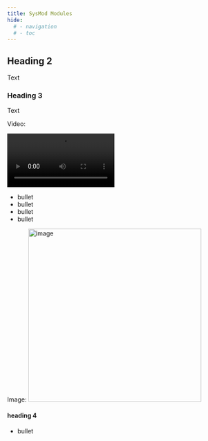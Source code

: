 ```yaml
---
title: SysMod Modules
hide:
  # - navigation
  # - toc
---
```


## Heading 2

Text

### Heading 3

Text

Video:

<video width="248" autoplay><source src="https://user-images.githubusercontent.com/1737159/192528357-3cda343c-de1c-4820-adb6-fb71fdfdd1f2.mov" type="video/mp4"></video>

* bullet 
* bullet 
* bullet 
* bullet 

Image:
<img width="400" alt="image" src="https://user-images.githubusercontent.com/91616163/189164956-9f5cf51c-d725-4691-94d3-8ab60d8e384c.png">

#### heading 4

* bullet
